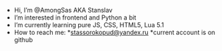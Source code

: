 - Hi, I’m @AmongSas  AKA Stanslav
- I’m interested in frontend and Python a bit
- I’m currently learning pure JS, CSS, HTML5, Lua 5.1
- How to reach me: 
    *stassorokopud@yandex.ru
    *current account is on github

<!---
AmongSas/AmongSas is a ✨ special ✨ repository because its `README.md` (this file) appears on your GitHub profile.
You can click the Preview link to take a look at your changes.
--->
